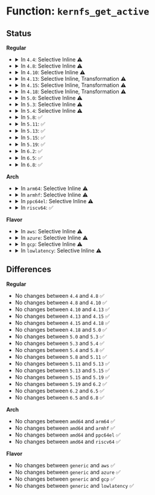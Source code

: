 # Function: <code>kernfs_get_active</code>

## Status
<b>Regular</b>
<ul>
<li>
<details>
<summary>In <code>4.4</code>: Selective Inline ⚠️</summary>

```c
struct kernfs_node *kernfs_get_active(struct kernfs_node *kn);
```

**Collision:** Unique Global

**Inline:** Selective

**Transformation:** False

**Instances:**

```
In fs/kernfs/dir.c (ffffffff8128a590)
Location: fs/kernfs/dir.c:452
Inline: True
Inline callers:
  - fs/kernfs/dir.c:kernfs_iop_rename
  - fs/kernfs/dir.c:kernfs_iop_rename
  - fs/kernfs/dir.c:kernfs_iop_rmdir
  - fs/kernfs/dir.c:kernfs_iop_mkdir
Direct callers:
  - fs/kernfs/file.c:kernfs_seq_start
  - fs/kernfs/file.c:kernfs_fop_mmap
  - fs/kernfs/file.c:kernfs_vma_get_policy
  - fs/kernfs/file.c:kernfs_vma_set_policy
  - fs/kernfs/file.c:kernfs_vma_access
  - fs/kernfs/file.c:kernfs_vma_fault
  - fs/kernfs/file.c:kernfs_vma_open
  - fs/kernfs/file.c:kernfs_fop_poll
  - fs/kernfs/file.c:kernfs_vma_page_mkwrite
  - fs/kernfs/file.c:kernfs_fop_write
  - fs/kernfs/file.c:kernfs_fop_read
  - fs/kernfs/file.c:kernfs_fop_open
```
**Symbols:**

```
ffffffff8128a590-ffffffff8128a5c0: kernfs_get_active (STB_GLOBAL)
```
</details>
</li>
<li>
<details>
<summary>In <code>4.8</code>: Selective Inline ⚠️</summary>

```c
struct kernfs_node *kernfs_get_active(struct kernfs_node *kn);
```

**Collision:** Unique Global

**Inline:** Selective

**Transformation:** False

**Instances:**

```
In fs/kernfs/dir.c (ffffffff812b7a90)
Location: fs/kernfs/dir.c:451
Inline: True
Inline callers:
  - fs/kernfs/dir.c:kernfs_iop_rename
  - fs/kernfs/dir.c:kernfs_iop_rename
  - fs/kernfs/dir.c:kernfs_iop_rmdir
  - fs/kernfs/dir.c:kernfs_iop_mkdir
Direct callers:
  - fs/kernfs/file.c:kernfs_fop_poll
  - fs/kernfs/file.c:kernfs_fop_open
  - fs/kernfs/file.c:kernfs_fop_mmap
  - fs/kernfs/file.c:kernfs_vma_get_policy
  - fs/kernfs/file.c:kernfs_vma_set_policy
  - fs/kernfs/file.c:kernfs_vma_access
  - fs/kernfs/file.c:kernfs_vma_page_mkwrite
  - fs/kernfs/file.c:kernfs_vma_fault
  - fs/kernfs/file.c:kernfs_vma_open
  - fs/kernfs/file.c:kernfs_fop_write
  - fs/kernfs/file.c:kernfs_fop_read
  - fs/kernfs/file.c:kernfs_seq_start
```
**Symbols:**

```
ffffffff812b79c0-ffffffff812b79f3: kernfs_get_active (STB_GLOBAL)
```
</details>
</li>
<li>
<details>
<summary>In <code>4.10</code>: Selective Inline ⚠️</summary>

```c
struct kernfs_node *kernfs_get_active(struct kernfs_node *kn);
```

**Collision:** Unique Global

**Inline:** Selective

**Transformation:** False

**Instances:**

```
In fs/kernfs/dir.c (ffffffff812cd229)
Location: fs/kernfs/dir.c:401
Inline: True
Inline callers:
  - fs/kernfs/dir.c:kernfs_iop_rename
  - fs/kernfs/dir.c:kernfs_iop_rename
  - fs/kernfs/dir.c:kernfs_iop_rmdir
  - fs/kernfs/dir.c:kernfs_iop_mkdir
Direct callers:
  - fs/kernfs/file.c:kernfs_fop_poll
  - fs/kernfs/file.c:kernfs_fop_open
  - fs/kernfs/file.c:kernfs_fop_mmap
  - fs/kernfs/file.c:kernfs_vma_get_policy
  - fs/kernfs/file.c:kernfs_vma_set_policy
  - fs/kernfs/file.c:kernfs_vma_access
  - fs/kernfs/file.c:kernfs_vma_page_mkwrite
  - fs/kernfs/file.c:kernfs_vma_fault
  - fs/kernfs/file.c:kernfs_vma_open
  - fs/kernfs/file.c:kernfs_fop_write
  - fs/kernfs/file.c:kernfs_fop_read
  - fs/kernfs/file.c:kernfs_seq_start
```
**Symbols:**

```
ffffffff812cd150-ffffffff812cd183: kernfs_get_active (STB_GLOBAL)
```
</details>
</li>
<li>
<details>
<summary>In <code>4.13</code>: Selective Inline, Transformation ⚠️</summary>

```c
struct kernfs_node *kernfs_get_active(struct kernfs_node *kn);
```

**Collision:** Unique Global

**Inline:** Selective

**Transformation:** True

**Instances:**

```
In fs/kernfs/dir.c (ffffffff812da7ff)
Location: fs/kernfs/dir.c:411
Inline: True
Inline callers:
  - fs/kernfs/dir.c:kernfs_iop_rename
  - fs/kernfs/dir.c:kernfs_iop_rename
  - fs/kernfs/dir.c:kernfs_iop_rmdir
  - fs/kernfs/dir.c:kernfs_iop_mkdir
Direct callers:
  - fs/kernfs/dir.c:kernfs_iop_rename
  - fs/kernfs/dir.c:kernfs_iop_rename
  - fs/kernfs/dir.c:kernfs_iop_rmdir
  - fs/kernfs/dir.c:kernfs_iop_mkdir
  - fs/kernfs/file.c:kernfs_fop_poll
  - fs/kernfs/file.c:kernfs_fop_open
  - fs/kernfs/file.c:kernfs_fop_mmap
  - fs/kernfs/file.c:kernfs_vma_get_policy
  - fs/kernfs/file.c:kernfs_vma_set_policy
  - fs/kernfs/file.c:kernfs_vma_access
  - fs/kernfs/file.c:kernfs_vma_page_mkwrite
  - fs/kernfs/file.c:kernfs_vma_fault
  - fs/kernfs/file.c:kernfs_vma_open
  - fs/kernfs/file.c:kernfs_fop_write
  - fs/kernfs/file.c:kernfs_fop_read
  - fs/kernfs/file.c:kernfs_seq_start
```
**Symbols:**

```
ffffffff812da4c0-ffffffff812da4ed: kernfs_get_active.part.13 (STB_LOCAL)
ffffffff812da750-ffffffff812da768: kernfs_get_active (STB_GLOBAL)
```
</details>
</li>
<li>
<details>
<summary>In <code>4.15</code>: Selective Inline, Transformation ⚠️</summary>

```c
struct kernfs_node *kernfs_get_active(struct kernfs_node *kn);
```

**Collision:** Unique Global

**Inline:** Selective

**Transformation:** True

**Instances:**

```
In fs/kernfs/dir.c (ffffffff812ff075)
Location: fs/kernfs/dir.c:412
Inline: True
Inline callers:
  - fs/kernfs/dir.c:kernfs_iop_rename
  - fs/kernfs/dir.c:kernfs_iop_rename
  - fs/kernfs/dir.c:kernfs_iop_rmdir
  - fs/kernfs/dir.c:kernfs_iop_mkdir
Direct callers:
  - fs/kernfs/dir.c:kernfs_iop_rename
  - fs/kernfs/dir.c:kernfs_iop_rename
  - fs/kernfs/dir.c:kernfs_iop_rmdir
  - fs/kernfs/dir.c:kernfs_iop_mkdir
  - fs/kernfs/file.c:kernfs_fop_poll
  - fs/kernfs/file.c:kernfs_fop_open
  - fs/kernfs/file.c:kernfs_fop_mmap
  - fs/kernfs/file.c:kernfs_vma_get_policy
  - fs/kernfs/file.c:kernfs_vma_set_policy
  - fs/kernfs/file.c:kernfs_vma_access
  - fs/kernfs/file.c:kernfs_vma_page_mkwrite
  - fs/kernfs/file.c:kernfs_vma_fault
  - fs/kernfs/file.c:kernfs_vma_open
  - fs/kernfs/file.c:kernfs_fop_write
  - fs/kernfs/file.c:kernfs_fop_read
  - fs/kernfs/file.c:kernfs_seq_start
```
**Symbols:**

```
ffffffff812fed20-ffffffff812fed4d: kernfs_get_active.part.13 (STB_LOCAL)
ffffffff812fefb0-ffffffff812fefc8: kernfs_get_active (STB_GLOBAL)
```
</details>
</li>
<li>
<details>
<summary>In <code>4.18</code>: Selective Inline, Transformation ⚠️</summary>

```c
struct kernfs_node *kernfs_get_active(struct kernfs_node *kn);
```

**Collision:** Unique Global

**Inline:** Selective

**Transformation:** True

**Instances:**

```
In fs/kernfs/dir.c (ffffffff8132cd0b)
Location: fs/kernfs/dir.c:412
Inline: True
Inline callers:
  - fs/kernfs/dir.c:kernfs_iop_rename
  - fs/kernfs/dir.c:kernfs_iop_rename
  - fs/kernfs/dir.c:kernfs_iop_rmdir
  - fs/kernfs/dir.c:kernfs_iop_mkdir
Direct callers:
  - fs/kernfs/dir.c:kernfs_iop_rename
  - fs/kernfs/dir.c:kernfs_iop_rename
  - fs/kernfs/dir.c:kernfs_iop_rmdir
  - fs/kernfs/dir.c:kernfs_iop_mkdir
  - fs/kernfs/file.c:kernfs_fop_poll
  - fs/kernfs/file.c:kernfs_fop_open
  - fs/kernfs/file.c:kernfs_fop_mmap
  - fs/kernfs/file.c:kernfs_vma_get_policy
  - fs/kernfs/file.c:kernfs_vma_set_policy
  - fs/kernfs/file.c:kernfs_vma_access
  - fs/kernfs/file.c:kernfs_vma_page_mkwrite
  - fs/kernfs/file.c:kernfs_vma_fault
  - fs/kernfs/file.c:kernfs_vma_open
  - fs/kernfs/file.c:kernfs_fop_write
  - fs/kernfs/file.c:kernfs_fop_read
  - fs/kernfs/file.c:kernfs_seq_start
```
**Symbols:**

```
ffffffff8132c170-ffffffff8132c19d: kernfs_get_active.part.16 (STB_LOCAL)
ffffffff8132cc40-ffffffff8132cc58: kernfs_get_active (STB_GLOBAL)
```
</details>
</li>
<li>
<details>
<summary>In <code>5.0</code>: Selective Inline ⚠️</summary>

```c
struct kernfs_node *kernfs_get_active(struct kernfs_node *kn);
```

**Collision:** Unique Global

**Inline:** Selective

**Transformation:** False

**Instances:**

```
In fs/kernfs/dir.c (ffffffff8134406e)
Location: fs/kernfs/dir.c:412
Inline: True
Inline callers:
  - fs/kernfs/dir.c:kernfs_iop_rename
  - fs/kernfs/dir.c:kernfs_iop_rename
  - fs/kernfs/dir.c:kernfs_iop_rmdir
  - fs/kernfs/dir.c:kernfs_iop_mkdir
Direct callers:
  - fs/kernfs/file.c:kernfs_fop_poll
  - fs/kernfs/file.c:kernfs_fop_open
  - fs/kernfs/file.c:kernfs_fop_mmap
  - fs/kernfs/file.c:kernfs_vma_get_policy
  - fs/kernfs/file.c:kernfs_vma_set_policy
  - fs/kernfs/file.c:kernfs_vma_access
  - fs/kernfs/file.c:kernfs_vma_page_mkwrite
  - fs/kernfs/file.c:kernfs_vma_fault
  - fs/kernfs/file.c:kernfs_vma_open
  - fs/kernfs/file.c:kernfs_fop_write
  - fs/kernfs/file.c:kernfs_fop_read
  - fs/kernfs/file.c:kernfs_seq_start
```
**Symbols:**

```
ffffffff81343f80-ffffffff81343fc4: kernfs_get_active (STB_GLOBAL)
```
</details>
</li>
<li>
<details>
<summary>In <code>5.3</code>: Selective Inline ⚠️</summary>

```c
struct kernfs_node *kernfs_get_active(struct kernfs_node *kn);
```

**Collision:** Unique Global

**Inline:** Selective

**Transformation:** False

**Instances:**

```
In fs/kernfs/dir.c (ffffffff8136c2c8)
Location: fs/kernfs/dir.c:411
Inline: True
Inline callers:
  - fs/kernfs/dir.c:kernfs_iop_rename
  - fs/kernfs/dir.c:kernfs_iop_rename
  - fs/kernfs/dir.c:kernfs_iop_rmdir
  - fs/kernfs/dir.c:kernfs_iop_mkdir
Direct callers:
  - fs/kernfs/file.c:kernfs_fop_poll
  - fs/kernfs/file.c:kernfs_fop_open
  - fs/kernfs/file.c:kernfs_fop_mmap
  - fs/kernfs/file.c:kernfs_vma_get_policy
  - fs/kernfs/file.c:kernfs_vma_set_policy
  - fs/kernfs/file.c:kernfs_vma_access
  - fs/kernfs/file.c:kernfs_vma_page_mkwrite
  - fs/kernfs/file.c:kernfs_vma_fault
  - fs/kernfs/file.c:kernfs_vma_open
  - fs/kernfs/file.c:kernfs_fop_write
  - fs/kernfs/file.c:kernfs_fop_read
  - fs/kernfs/file.c:kernfs_seq_start
```
**Symbols:**

```
ffffffff8136c1f0-ffffffff8136c220: kernfs_get_active (STB_GLOBAL)
```
</details>
</li>
<li>
<details>
<summary>In <code>5.4</code>: Selective Inline ⚠️</summary>

```c
struct kernfs_node *kernfs_get_active(struct kernfs_node *kn);
```

**Collision:** Unique Global

**Inline:** Selective

**Transformation:** False

**Instances:**

```
In fs/kernfs/dir.c (ffffffff81384478)
Location: fs/kernfs/dir.c:413
Inline: True
Inline callers:
  - fs/kernfs/dir.c:kernfs_iop_rename
  - fs/kernfs/dir.c:kernfs_iop_rename
  - fs/kernfs/dir.c:kernfs_iop_rmdir
  - fs/kernfs/dir.c:kernfs_iop_mkdir
Direct callers:
  - fs/kernfs/file.c:kernfs_fop_poll
  - fs/kernfs/file.c:kernfs_fop_open
  - fs/kernfs/file.c:kernfs_fop_mmap
  - fs/kernfs/file.c:kernfs_vma_get_policy
  - fs/kernfs/file.c:kernfs_vma_set_policy
  - fs/kernfs/file.c:kernfs_vma_access
  - fs/kernfs/file.c:kernfs_vma_page_mkwrite
  - fs/kernfs/file.c:kernfs_vma_fault
  - fs/kernfs/file.c:kernfs_vma_open
  - fs/kernfs/file.c:kernfs_fop_write
  - fs/kernfs/file.c:kernfs_fop_read
  - fs/kernfs/file.c:kernfs_seq_start
```
**Symbols:**

```
ffffffff813843a0-ffffffff813843d0: kernfs_get_active (STB_GLOBAL)
```
</details>
</li>
<li>
<details>
<summary>In <code>5.8</code>: ✅</summary>

```c
struct kernfs_node *kernfs_get_active(struct kernfs_node *kn);
```

**Collision:** Unique Global

**Inline:** No

**Transformation:** False

**Instances:**

```
In fs/kernfs/dir.c (ffffffff813cee80)
Location: fs/kernfs/dir.c:413
Inline: False
Direct callers:
  - fs/kernfs/dir.c:kernfs_iop_rename
  - fs/kernfs/dir.c:kernfs_iop_rename
  - fs/kernfs/dir.c:kernfs_iop_rmdir
  - fs/kernfs/dir.c:kernfs_iop_mkdir
  - fs/kernfs/file.c:kernfs_fop_poll
  - fs/kernfs/file.c:kernfs_fop_open
  - fs/kernfs/file.c:kernfs_fop_mmap
  - fs/kernfs/file.c:kernfs_vma_get_policy
  - fs/kernfs/file.c:kernfs_vma_set_policy
  - fs/kernfs/file.c:kernfs_vma_access
  - fs/kernfs/file.c:kernfs_vma_page_mkwrite
  - fs/kernfs/file.c:kernfs_vma_fault
  - fs/kernfs/file.c:kernfs_vma_open
  - fs/kernfs/file.c:kernfs_fop_write
  - fs/kernfs/file.c:kernfs_file_direct_read
  - fs/kernfs/file.c:kernfs_seq_start
```
**Symbols:**

```
ffffffff813cee80-ffffffff813ceeb0: kernfs_get_active (STB_GLOBAL)
```
</details>
</li>
<li>
<details>
<summary>In <code>5.11</code>: ✅</summary>

```c
struct kernfs_node *kernfs_get_active(struct kernfs_node *kn);
```

**Collision:** Unique Global

**Inline:** No

**Transformation:** False

**Instances:**

```
In fs/kernfs/dir.c (ffffffff813e0ab0)
Location: fs/kernfs/dir.c:413
Inline: False
Direct callers:
  - fs/kernfs/dir.c:kernfs_iop_rename
  - fs/kernfs/dir.c:kernfs_iop_rename
  - fs/kernfs/dir.c:kernfs_iop_rmdir
  - fs/kernfs/dir.c:kernfs_iop_mkdir
  - fs/kernfs/file.c:kernfs_fop_poll
  - fs/kernfs/file.c:kernfs_fop_open
  - fs/kernfs/file.c:kernfs_fop_mmap
  - fs/kernfs/file.c:kernfs_vma_get_policy
  - fs/kernfs/file.c:kernfs_vma_set_policy
  - fs/kernfs/file.c:kernfs_vma_access
  - fs/kernfs/file.c:kernfs_vma_page_mkwrite
  - fs/kernfs/file.c:kernfs_vma_fault
  - fs/kernfs/file.c:kernfs_vma_open
  - fs/kernfs/file.c:kernfs_fop_write_iter
  - fs/kernfs/file.c:kernfs_file_read_iter
  - fs/kernfs/file.c:kernfs_seq_start
```
**Symbols:**

```
ffffffff813e0ab0-ffffffff813e0ae0: kernfs_get_active (STB_GLOBAL)
```
</details>
</li>
<li>
<details>
<summary>In <code>5.13</code>: ✅</summary>

```c
struct kernfs_node *kernfs_get_active(struct kernfs_node *kn);
```

**Collision:** Unique Global

**Inline:** No

**Transformation:** False

**Instances:**

```
In fs/kernfs/dir.c (ffffffff813e75e0)
Location: fs/kernfs/dir.c:413
Inline: False
Direct callers:
  - fs/kernfs/dir.c:kernfs_iop_rename
  - fs/kernfs/dir.c:kernfs_iop_rename
  - fs/kernfs/dir.c:kernfs_iop_rmdir
  - fs/kernfs/dir.c:kernfs_iop_mkdir
  - fs/kernfs/file.c:kernfs_fop_poll
  - fs/kernfs/file.c:kernfs_fop_open
  - fs/kernfs/file.c:kernfs_fop_mmap
  - fs/kernfs/file.c:kernfs_vma_get_policy
  - fs/kernfs/file.c:kernfs_vma_set_policy
  - fs/kernfs/file.c:kernfs_vma_access
  - fs/kernfs/file.c:kernfs_vma_page_mkwrite
  - fs/kernfs/file.c:kernfs_vma_fault
  - fs/kernfs/file.c:kernfs_vma_open
  - fs/kernfs/file.c:kernfs_fop_write_iter
  - fs/kernfs/file.c:kernfs_file_read_iter
  - fs/kernfs/file.c:kernfs_seq_start
```
**Symbols:**

```
ffffffff813e75e0-ffffffff813e7610: kernfs_get_active (STB_GLOBAL)
```
</details>
</li>
<li>
<details>
<summary>In <code>5.15</code>: ✅</summary>

```c
struct kernfs_node *kernfs_get_active(struct kernfs_node *kn);
```

**Collision:** Unique Global

**Inline:** No

**Transformation:** False

**Instances:**

```
In fs/kernfs/dir.c (ffffffff814392f0)
Location: fs/kernfs/dir.c:415
Inline: False
Direct callers:
  - fs/kernfs/dir.c:kernfs_iop_rename
  - fs/kernfs/dir.c:kernfs_iop_rename
  - fs/kernfs/dir.c:kernfs_iop_rmdir
  - fs/kernfs/dir.c:kernfs_iop_mkdir
  - fs/kernfs/file.c:kernfs_fop_poll
  - fs/kernfs/file.c:kernfs_fop_open
  - fs/kernfs/file.c:kernfs_fop_mmap
  - fs/kernfs/file.c:kernfs_vma_get_policy
  - fs/kernfs/file.c:kernfs_vma_set_policy
  - fs/kernfs/file.c:kernfs_vma_access
  - fs/kernfs/file.c:kernfs_vma_page_mkwrite
  - fs/kernfs/file.c:kernfs_vma_fault
  - fs/kernfs/file.c:kernfs_vma_open
  - fs/kernfs/file.c:kernfs_fop_write_iter
  - fs/kernfs/file.c:kernfs_file_read_iter
  - fs/kernfs/file.c:kernfs_seq_start
```
**Symbols:**

```
ffffffff814392f0-ffffffff81439320: kernfs_get_active (STB_GLOBAL)
```
</details>
</li>
<li>
<details>
<summary>In <code>5.19</code>: ✅</summary>

```c
struct kernfs_node *kernfs_get_active(struct kernfs_node *kn);
```

**Collision:** Unique Global

**Inline:** No

**Transformation:** False

**Instances:**

```
In fs/kernfs/dir.c (ffffffff814b4320)
Location: fs/kernfs/dir.c:422
Inline: False
Direct callers:
  - fs/kernfs/dir.c:kernfs_iop_rename
  - fs/kernfs/dir.c:kernfs_iop_rename
  - fs/kernfs/dir.c:kernfs_iop_rmdir
  - fs/kernfs/dir.c:kernfs_iop_mkdir
  - fs/kernfs/file.c:kernfs_fop_poll
  - fs/kernfs/file.c:kernfs_fop_open
  - fs/kernfs/file.c:kernfs_fop_mmap
  - fs/kernfs/file.c:kernfs_vma_get_policy
  - fs/kernfs/file.c:kernfs_vma_set_policy
  - fs/kernfs/file.c:kernfs_vma_access
  - fs/kernfs/file.c:kernfs_vma_page_mkwrite
  - fs/kernfs/file.c:kernfs_vma_fault
  - fs/kernfs/file.c:kernfs_vma_open
  - fs/kernfs/file.c:kernfs_fop_write_iter
  - fs/kernfs/file.c:kernfs_file_read_iter
  - fs/kernfs/file.c:kernfs_seq_start
```
**Symbols:**

```
ffffffff814b4320-ffffffff814b435b: kernfs_get_active (STB_GLOBAL)
```
</details>
</li>
<li>
<details>
<summary>In <code>6.2</code>: ✅</summary>

```c
struct kernfs_node *kernfs_get_active(struct kernfs_node *kn);
```

**Collision:** Unique Global

**Inline:** No

**Transformation:** False

**Instances:**

```
In fs/kernfs/dir.c (ffffffff8154b1b0)
Location: fs/kernfs/dir.c:433
Inline: False
Direct callers:
  - fs/kernfs/dir.c:kernfs_iop_rename
  - fs/kernfs/dir.c:kernfs_iop_rename
  - fs/kernfs/dir.c:kernfs_iop_rmdir
  - fs/kernfs/dir.c:kernfs_iop_mkdir
  - fs/kernfs/file.c:kernfs_fop_poll
  - fs/kernfs/file.c:kernfs_fop_open
  - fs/kernfs/file.c:kernfs_fop_mmap
  - fs/kernfs/file.c:kernfs_vma_get_policy
  - fs/kernfs/file.c:kernfs_vma_set_policy
  - fs/kernfs/file.c:kernfs_vma_access
  - fs/kernfs/file.c:kernfs_vma_page_mkwrite
  - fs/kernfs/file.c:kernfs_vma_fault
  - fs/kernfs/file.c:kernfs_vma_open
  - fs/kernfs/file.c:kernfs_fop_write_iter
  - fs/kernfs/file.c:kernfs_file_read_iter
  - fs/kernfs/file.c:kernfs_seq_start
```
**Symbols:**

```
ffffffff8154b1b0-ffffffff8154b1eb: kernfs_get_active (STB_GLOBAL)
```
</details>
</li>
<li>
<details>
<summary>In <code>6.5</code>: ✅</summary>

```c
struct kernfs_node *kernfs_get_active(struct kernfs_node *kn);
```

**Collision:** Unique Global

**Inline:** No

**Transformation:** False

**Instances:**

```
In fs/kernfs/dir.c (ffffffff81582e00)
Location: fs/kernfs/dir.c:430
Inline: False
Direct callers:
  - fs/kernfs/dir.c:kernfs_iop_rename
  - fs/kernfs/dir.c:kernfs_iop_rename
  - fs/kernfs/dir.c:kernfs_iop_rmdir
  - fs/kernfs/dir.c:kernfs_iop_mkdir
  - fs/kernfs/file.c:kernfs_fop_poll
  - fs/kernfs/file.c:kernfs_fop_open
  - fs/kernfs/file.c:kernfs_fop_mmap
  - fs/kernfs/file.c:kernfs_vma_get_policy
  - fs/kernfs/file.c:kernfs_vma_set_policy
  - fs/kernfs/file.c:kernfs_vma_access
  - fs/kernfs/file.c:kernfs_vma_page_mkwrite
  - fs/kernfs/file.c:kernfs_vma_fault
  - fs/kernfs/file.c:kernfs_vma_open
  - fs/kernfs/file.c:kernfs_fop_write_iter
  - fs/kernfs/file.c:kernfs_file_read_iter
  - fs/kernfs/file.c:kernfs_seq_start
```
**Symbols:**

```
ffffffff81582e00-ffffffff81582e3b: kernfs_get_active (STB_GLOBAL)
```
</details>
</li>
<li>
<details>
<summary>In <code>6.8</code>: ✅</summary>

```c
struct kernfs_node *kernfs_get_active(struct kernfs_node *kn);
```

**Collision:** Unique Global

**Inline:** No

**Transformation:** False

**Instances:**

```
In fs/kernfs/dir.c (ffffffff815bba30)
Location: fs/kernfs/dir.c:434
Inline: False
Direct callers:
  - fs/kernfs/dir.c:kernfs_iop_rename
  - fs/kernfs/dir.c:kernfs_iop_rename
  - fs/kernfs/dir.c:kernfs_iop_rmdir
  - fs/kernfs/dir.c:kernfs_iop_mkdir
  - fs/kernfs/file.c:kernfs_fop_llseek
  - fs/kernfs/file.c:kernfs_fop_poll
  - fs/kernfs/file.c:kernfs_fop_open
  - fs/kernfs/file.c:kernfs_fop_mmap
  - fs/kernfs/file.c:kernfs_vma_access
  - fs/kernfs/file.c:kernfs_vma_page_mkwrite
  - fs/kernfs/file.c:kernfs_vma_fault
  - fs/kernfs/file.c:kernfs_vma_open
  - fs/kernfs/file.c:kernfs_fop_write_iter
  - fs/kernfs/file.c:kernfs_file_read_iter
  - fs/kernfs/file.c:kernfs_seq_start
```
**Symbols:**

```
ffffffff815bba30-ffffffff815bba6b: kernfs_get_active (STB_GLOBAL)
```
</details>
</li>
</ul>
<b>Arch</b>
<ul>
<li>
<details>
<summary>In <code>arm64</code>: Selective Inline ⚠️</summary>

```c
struct kernfs_node *kernfs_get_active(struct kernfs_node *kn);
```

**Collision:** Unique Global

**Inline:** Selective

**Transformation:** False

**Instances:**

```
In fs/kernfs/dir.c (ffff8000104530c4)
Location: fs/kernfs/dir.c:413
Inline: True
Inline callers:
  - fs/kernfs/dir.c:kernfs_iop_rename
  - fs/kernfs/dir.c:kernfs_iop_rename
  - fs/kernfs/dir.c:kernfs_iop_rmdir
  - fs/kernfs/dir.c:kernfs_iop_mkdir
Direct callers:
  - fs/kernfs/file.c:kernfs_fop_poll
  - fs/kernfs/file.c:kernfs_fop_open
  - fs/kernfs/file.c:kernfs_fop_mmap
  - fs/kernfs/file.c:kernfs_vma_get_policy
  - fs/kernfs/file.c:kernfs_vma_set_policy
  - fs/kernfs/file.c:kernfs_vma_access
  - fs/kernfs/file.c:kernfs_vma_page_mkwrite
  - fs/kernfs/file.c:kernfs_vma_fault
  - fs/kernfs/file.c:kernfs_vma_open
  - fs/kernfs/file.c:kernfs_fop_write
  - fs/kernfs/file.c:kernfs_fop_read
  - fs/kernfs/file.c:kernfs_seq_start
```
**Symbols:**

```
ffff800010452f50-ffff800010452fd4: kernfs_get_active (STB_GLOBAL)
```
</details>
</li>
<li>
<details>
<summary>In <code>armhf</code>: Selective Inline ⚠️</summary>

```c
struct kernfs_node *kernfs_get_active(struct kernfs_node *kn);
```

**Collision:** Unique Global

**Inline:** Selective

**Transformation:** False

**Instances:**

```
In fs/kernfs/dir.c (c0615cd8)
Location: fs/kernfs/dir.c:413
Inline: True
Inline callers:
  - fs/kernfs/dir.c:kernfs_iop_rename
  - fs/kernfs/dir.c:kernfs_iop_rename
  - fs/kernfs/dir.c:kernfs_iop_rmdir
  - fs/kernfs/dir.c:kernfs_iop_mkdir
Direct callers:
  - fs/kernfs/file.c:kernfs_fop_poll
  - fs/kernfs/file.c:kernfs_fop_open
  - fs/kernfs/file.c:kernfs_fop_mmap
  - fs/kernfs/file.c:kernfs_vma_access
  - fs/kernfs/file.c:kernfs_vma_page_mkwrite
  - fs/kernfs/file.c:kernfs_vma_fault
  - fs/kernfs/file.c:kernfs_vma_open
  - fs/kernfs/file.c:kernfs_fop_write
  - fs/kernfs/file.c:kernfs_fop_read
```
**Symbols:**

```
c0615ba0-c0615c10: kernfs_get_active (STB_GLOBAL)
```
</details>
</li>
<li>
<details>
<summary>In <code>ppc64el</code>: Selective Inline ⚠️</summary>

```c
struct kernfs_node *kernfs_get_active(struct kernfs_node *kn);
```

**Collision:** Unique Global

**Inline:** Selective

**Transformation:** False

**Instances:**

```
In fs/kernfs/dir.c (c00000000056c350)
Location: fs/kernfs/dir.c:413
Inline: True
Inline callers:
  - fs/kernfs/dir.c:kernfs_iop_rename
  - fs/kernfs/dir.c:kernfs_iop_rename
  - fs/kernfs/dir.c:kernfs_iop_rmdir
  - fs/kernfs/dir.c:kernfs_iop_mkdir
Direct callers:
  - fs/kernfs/file.c:kernfs_fop_poll
  - fs/kernfs/file.c:kernfs_fop_open
  - fs/kernfs/file.c:kernfs_fop_mmap
  - fs/kernfs/file.c:kernfs_vma_get_policy
  - fs/kernfs/file.c:kernfs_vma_set_policy
  - fs/kernfs/file.c:kernfs_vma_access
  - fs/kernfs/file.c:kernfs_vma_page_mkwrite
  - fs/kernfs/file.c:kernfs_vma_fault
  - fs/kernfs/file.c:kernfs_vma_open
  - fs/kernfs/file.c:kernfs_fop_write
  - fs/kernfs/file.c:kernfs_fop_read
  - fs/kernfs/file.c:kernfs_seq_start
```
**Symbols:**

```
c00000000056c1e0-c00000000056c248: kernfs_get_active (STB_GLOBAL)
```
</details>
</li>
<li>
<details>
<summary>In <code>riscv64</code>: ✅</summary>

```c
struct kernfs_node *kernfs_get_active(struct kernfs_node *kn);
```

**Collision:** Unique Global

**Inline:** No

**Transformation:** False

**Instances:**

```
In fs/kernfs/dir.c (ffffffe0002e577a)
Location: fs/kernfs/dir.c:413
Inline: False
Direct callers:
  - fs/kernfs/dir.c:kernfs_iop_rename
  - fs/kernfs/dir.c:kernfs_iop_rename
  - fs/kernfs/dir.c:kernfs_iop_rmdir
  - fs/kernfs/dir.c:kernfs_iop_mkdir
  - fs/kernfs/file.c:kernfs_fop_poll
  - fs/kernfs/file.c:kernfs_fop_open
  - fs/kernfs/file.c:kernfs_fop_mmap
  - fs/kernfs/file.c:kernfs_vma_access
  - fs/kernfs/file.c:kernfs_vma_page_mkwrite
  - fs/kernfs/file.c:kernfs_vma_fault
  - fs/kernfs/file.c:kernfs_vma_open
  - fs/kernfs/file.c:kernfs_fop_write
  - fs/kernfs/file.c:kernfs_fop_read
  - fs/kernfs/file.c:kernfs_seq_start
```
**Symbols:**

```
ffffffe0002e577a-ffffffe0002e57da: kernfs_get_active (STB_GLOBAL)
```
</details>
</li>
</ul>
<b>Flavor</b>
<ul>
<li>
<details>
<summary>In <code>aws</code>: Selective Inline ⚠️</summary>

```c
struct kernfs_node *kernfs_get_active(struct kernfs_node *kn);
```

**Collision:** Unique Global

**Inline:** Selective

**Transformation:** False

**Instances:**

```
In fs/kernfs/dir.c (ffffffff8137ca58)
Location: fs/kernfs/dir.c:413
Inline: True
Inline callers:
  - fs/kernfs/dir.c:kernfs_iop_rename
  - fs/kernfs/dir.c:kernfs_iop_rename
  - fs/kernfs/dir.c:kernfs_iop_rmdir
  - fs/kernfs/dir.c:kernfs_iop_mkdir
Direct callers:
  - fs/kernfs/file.c:kernfs_fop_poll
  - fs/kernfs/file.c:kernfs_fop_open
  - fs/kernfs/file.c:kernfs_fop_mmap
  - fs/kernfs/file.c:kernfs_vma_get_policy
  - fs/kernfs/file.c:kernfs_vma_set_policy
  - fs/kernfs/file.c:kernfs_vma_access
  - fs/kernfs/file.c:kernfs_vma_page_mkwrite
  - fs/kernfs/file.c:kernfs_vma_fault
  - fs/kernfs/file.c:kernfs_vma_open
  - fs/kernfs/file.c:kernfs_fop_write
  - fs/kernfs/file.c:kernfs_fop_read
  - fs/kernfs/file.c:kernfs_seq_start
```
**Symbols:**

```
ffffffff8137c980-ffffffff8137c9b0: kernfs_get_active (STB_GLOBAL)
```
</details>
</li>
<li>
<details>
<summary>In <code>azure</code>: Selective Inline ⚠️</summary>

```c
struct kernfs_node *kernfs_get_active(struct kernfs_node *kn);
```

**Collision:** Unique Global

**Inline:** Selective

**Transformation:** False

**Instances:**

```
In fs/kernfs/dir.c (ffffffff8136d528)
Location: fs/kernfs/dir.c:413
Inline: True
Inline callers:
  - fs/kernfs/dir.c:kernfs_iop_rename
  - fs/kernfs/dir.c:kernfs_iop_rename
  - fs/kernfs/dir.c:kernfs_iop_rmdir
  - fs/kernfs/dir.c:kernfs_iop_mkdir
Direct callers:
  - fs/kernfs/file.c:kernfs_fop_poll
  - fs/kernfs/file.c:kernfs_fop_open
  - fs/kernfs/file.c:kernfs_fop_mmap
  - fs/kernfs/file.c:kernfs_vma_get_policy
  - fs/kernfs/file.c:kernfs_vma_set_policy
  - fs/kernfs/file.c:kernfs_vma_access
  - fs/kernfs/file.c:kernfs_vma_page_mkwrite
  - fs/kernfs/file.c:kernfs_vma_fault
  - fs/kernfs/file.c:kernfs_vma_open
  - fs/kernfs/file.c:kernfs_fop_write
  - fs/kernfs/file.c:kernfs_fop_read
  - fs/kernfs/file.c:kernfs_seq_start
```
**Symbols:**

```
ffffffff8136d450-ffffffff8136d480: kernfs_get_active (STB_GLOBAL)
```
</details>
</li>
<li>
<details>
<summary>In <code>gcp</code>: Selective Inline ⚠️</summary>

```c
struct kernfs_node *kernfs_get_active(struct kernfs_node *kn);
```

**Collision:** Unique Global

**Inline:** Selective

**Transformation:** False

**Instances:**

```
In fs/kernfs/dir.c (ffffffff8137a528)
Location: fs/kernfs/dir.c:413
Inline: True
Inline callers:
  - fs/kernfs/dir.c:kernfs_iop_rename
  - fs/kernfs/dir.c:kernfs_iop_rename
  - fs/kernfs/dir.c:kernfs_iop_rmdir
  - fs/kernfs/dir.c:kernfs_iop_mkdir
Direct callers:
  - fs/kernfs/file.c:kernfs_fop_poll
  - fs/kernfs/file.c:kernfs_fop_open
  - fs/kernfs/file.c:kernfs_fop_mmap
  - fs/kernfs/file.c:kernfs_vma_get_policy
  - fs/kernfs/file.c:kernfs_vma_set_policy
  - fs/kernfs/file.c:kernfs_vma_access
  - fs/kernfs/file.c:kernfs_vma_page_mkwrite
  - fs/kernfs/file.c:kernfs_vma_fault
  - fs/kernfs/file.c:kernfs_vma_open
  - fs/kernfs/file.c:kernfs_fop_write
  - fs/kernfs/file.c:kernfs_fop_read
  - fs/kernfs/file.c:kernfs_seq_start
```
**Symbols:**

```
ffffffff8137a450-ffffffff8137a480: kernfs_get_active (STB_GLOBAL)
```
</details>
</li>
<li>
<details>
<summary>In <code>lowlatency</code>: Selective Inline ⚠️</summary>

```c
struct kernfs_node *kernfs_get_active(struct kernfs_node *kn);
```

**Collision:** Unique Global

**Inline:** Selective

**Transformation:** False

**Instances:**

```
In fs/kernfs/dir.c (ffffffff8138e018)
Location: fs/kernfs/dir.c:413
Inline: True
Inline callers:
  - fs/kernfs/dir.c:kernfs_iop_rename
  - fs/kernfs/dir.c:kernfs_iop_rename
  - fs/kernfs/dir.c:kernfs_iop_rmdir
  - fs/kernfs/dir.c:kernfs_iop_mkdir
Direct callers:
  - fs/kernfs/file.c:kernfs_fop_poll
  - fs/kernfs/file.c:kernfs_fop_open
  - fs/kernfs/file.c:kernfs_fop_mmap
  - fs/kernfs/file.c:kernfs_vma_get_policy
  - fs/kernfs/file.c:kernfs_vma_set_policy
  - fs/kernfs/file.c:kernfs_vma_access
  - fs/kernfs/file.c:kernfs_vma_page_mkwrite
  - fs/kernfs/file.c:kernfs_vma_fault
  - fs/kernfs/file.c:kernfs_vma_open
  - fs/kernfs/file.c:kernfs_fop_write
  - fs/kernfs/file.c:kernfs_fop_read
  - fs/kernfs/file.c:kernfs_seq_start
```
**Symbols:**

```
ffffffff8138df40-ffffffff8138df70: kernfs_get_active (STB_GLOBAL)
```
</details>
</li>
</ul>

## Differences
<b>Regular</b>
<ul>
<li>
No changes between <code>4.4</code> and <code>4.8</code> ✅
</li>
<li>
No changes between <code>4.8</code> and <code>4.10</code> ✅
</li>
<li>
No changes between <code>4.10</code> and <code>4.13</code> ✅
</li>
<li>
No changes between <code>4.13</code> and <code>4.15</code> ✅
</li>
<li>
No changes between <code>4.15</code> and <code>4.18</code> ✅
</li>
<li>
No changes between <code>4.18</code> and <code>5.0</code> ✅
</li>
<li>
No changes between <code>5.0</code> and <code>5.3</code> ✅
</li>
<li>
No changes between <code>5.3</code> and <code>5.4</code> ✅
</li>
<li>
No changes between <code>5.4</code> and <code>5.8</code> ✅
</li>
<li>
No changes between <code>5.8</code> and <code>5.11</code> ✅
</li>
<li>
No changes between <code>5.11</code> and <code>5.13</code> ✅
</li>
<li>
No changes between <code>5.13</code> and <code>5.15</code> ✅
</li>
<li>
No changes between <code>5.15</code> and <code>5.19</code> ✅
</li>
<li>
No changes between <code>5.19</code> and <code>6.2</code> ✅
</li>
<li>
No changes between <code>6.2</code> and <code>6.5</code> ✅
</li>
<li>
No changes between <code>6.5</code> and <code>6.8</code> ✅
</li>
</ul>
<b>Arch</b>
<ul>
<li>
No changes between <code>amd64</code> and <code>arm64</code> ✅
</li>
<li>
No changes between <code>amd64</code> and <code>armhf</code> ✅
</li>
<li>
No changes between <code>amd64</code> and <code>ppc64el</code> ✅
</li>
<li>
No changes between <code>amd64</code> and <code>riscv64</code> ✅
</li>
</ul>
<b>Flavor</b>
<ul>
<li>
No changes between <code>generic</code> and <code>aws</code> ✅
</li>
<li>
No changes between <code>generic</code> and <code>azure</code> ✅
</li>
<li>
No changes between <code>generic</code> and <code>gcp</code> ✅
</li>
<li>
No changes between <code>generic</code> and <code>lowlatency</code> ✅
</li>
</ul>
